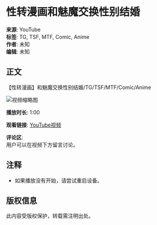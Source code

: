 # 性转漫画和魅魔交换性别结婚

**来源**: YouTube  
**标签**: TG, TSF, MTF, Comic, Anime  
**作者**: 未知  
**编辑**: 未知  

## 正文
【性转漫画】和魅魔交换性别结婚/TG/TSF/MTF/Comic/Anime

![视频缩略图](图片链接)

**播放时长**: 1:00

**观看链接**: [YouTube视频](链接)

**评论区**:  
用户可以在视频下方留言讨论。

## 注释
- 如果播放没有开始，请尝试重启设备。

## 版权信息
此内容受版权保护，转载需注明出处。
<!-- tcd_original_link https://www.youtube.com/watch?v=jnoFrnZU4FQ -->
